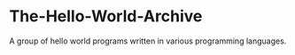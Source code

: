 # The-Hello-World-Archive
A group of hello world programs written in various programming languages.
